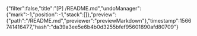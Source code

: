 {"filter":false,"title":"[P] /README.md","undoManager":{"mark":-1,"position":-1,"stack":[]},"preview":{"path":"/README.md","previewer":"previewMarkdown"},"timestamp":1566741416477,"hash":"da39a3ee5e6b4b0d3255bfef95601890afd80709"}